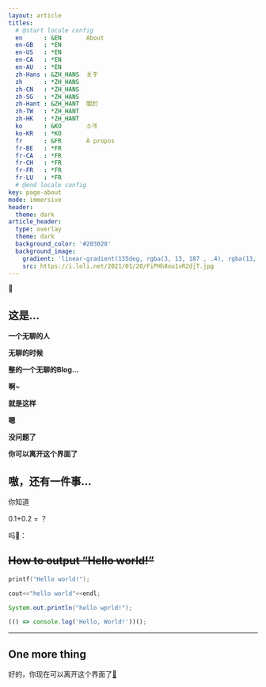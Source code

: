 ```yaml
---
layout: article
titles:
  # @start locale config
  en      : &EN       About
  en-GB   : *EN
  en-US   : *EN
  en-CA   : *EN
  en-AU   : *EN
  zh-Hans : &ZH_HANS  关于
  zh      : *ZH_HANS
  zh-CN   : *ZH_HANS
  zh-SG   : *ZH_HANS
  zh-Hant : &ZH_HANT  關於
  zh-TW   : *ZH_HANT
  zh-HK   : *ZH_HANT
  ko      : &KO       소개
  ko-KR   : *KO
  fr      : &FR       À propos
  fr-BE   : *FR
  fr-CA   : *FR
  fr-CH   : *FR
  fr-FR   : *FR
  fr-LU   : *FR
  # @end locale config
key: page-about
mode: immersive
header:
  theme: dark
article_header:
  type: overlay
  theme: dark
  background_color: '#203028'
  background_image:
    gradient: 'linear-gradient(135deg, rgba(3, 13, 187 , .4), rgba(13, 134, 139, .4))'
    src: https://i.loli.net/2021/01/20/FiPHh8ou1vR2djT.jpg
---
```


🤔

## **这是...**

**一个无聊的人**

**无聊的时候**

**整的一个无聊的Blog...**

**啊~**

**就是这样**

**嗯**

**没问题了**

**你可以离开这个界面了**



## 嗷，还有一件事...

你知道

0.1+0.2 = ？

吗🤔： 



## ~~How to output “Hello world!”~~

```c
printf("Hello world!");
```

```c++
cout<<"hello world"<<endl;
```

```java
System.out.println("hello wprld!");
```

```javascript
(() => console.log('Hello, World!'))();
```

---

## One more thing

好的，你现在可以离开这个界面了[👋](/old/Calculators.html)

